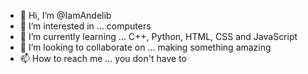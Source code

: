- 👋 Hi, I’m @IamAndelib
- 👀 I’m interested in ... computers
- 🌱 I’m currently learning ... C++, Python, HTML, CSS and JavaScript
- 💞️ I’m looking to collaborate on ... making something amazing
- 📫 How to reach me ... you don't have to

<!---
IamAndelib/IamAndelib is a ✨ special ✨ repository because its `README.md` (this file) appears on your GitHub profile.
You can click the Preview link to take a look at your changes.
--->
